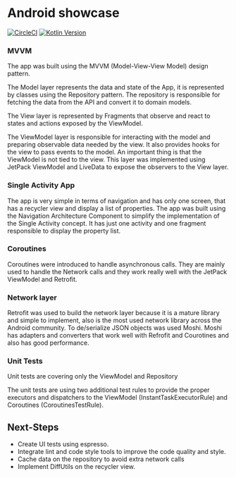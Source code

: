 # Android showcase
[![CircleCI](https://circleci.com/gh/douglasmarques/showcase-android.svg?style=shield)](https://circleci.com/gh/douglasmarques/showcase-android)
[![Kotlin Version](https://img.shields.io/badge/Kotlin-1.3.72-blue.svg)](https://kotlinlang.org)

### MVVM

The app was built using the MVVM (Model-View-View Model) design pattern.

The Model layer represents the data and state of the App, it is represented by classes using the Repository pattern. The repository is responsible for fetching the data from the API and convert it to domain models.

The View layer is represented by Fragments that observe and react to states and actions exposed by the ViewModel.

The ViewModel layer is responsible for interacting with the model and preparing observable data needed by the view. It also provides hooks for the view to pass events to the model. An important thing is that the ViewModel is not tied to the view.
This layer was implemented using JetPack ViewModel and LiveData to expose the observers to the View layer.

### Single Activity App

The app is very simple in terms of navigation and has only one screen, that has a recycler view and display a list of properties.
The app was built using the Navigation Architecture Component to simplify the implementation of the Single Activity concept. It has just one activity and one fragment responsible to display the property list.

### Coroutines

Coroutines were introduced to handle asynchronous calls. They are mainly used to handle the Network calls and they work really well with the JetPack ViewModel and Retrofit.

### Network layer

Retrofit was used to build the network layer because it is a mature library and simple to implement, also is the most used network library across the Android community.
To de/serialize JSON objects was used Moshi. Moshi has adapters and converters that work well with Refrofit and Courotines and also has good performance.

### Unit Tests

Unit tests are covering only the ViewModel and Repository

The unit tests are using two additional test rules to provide the proper executors and dispatchers to the ViewModel (InstantTaskExecutorRule) and Coroutines (CoroutinesTestRule).

## Next-Steps

- Create UI tests using espresso.
- Integrate lint and code style tools to improve the code quality and style.
- Cache data on the repository to avoid extra network calls
- Implement DiffUtils on the recycler view.
